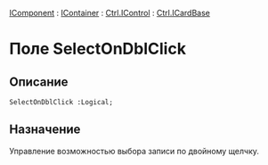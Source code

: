 ﻿---
Link: .Ctrl.ICardBase.@SelectOnDblClick
---

[IComponent](topic:Com.Custom.ComClasses.IComponent.Default) :
[IContainer](topic:Com.Custom.ComClasses.IContainer.Default) :
[Ctrl.IControl](topic:Com.Custom.ComClasses.Ctrl.IControl.Default) :
[Ctrl.ICardBase](Default)

# Поле SelectOnDblClick

## Описание

    SelectOnDblClick :Logical;

## Назначение

Управление возможностью выбора записи по двойному щелчку.


